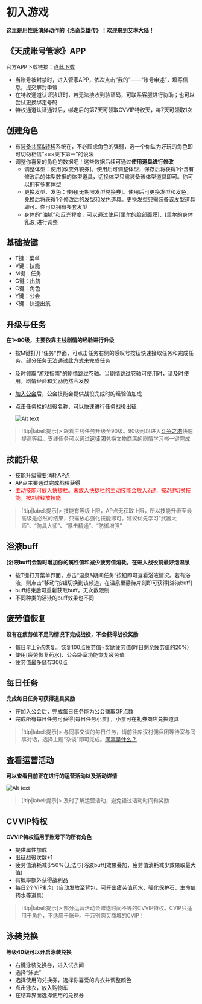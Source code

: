 # 初入游戏   <!-- {docsify-ignore-all} -->
**这里是<span title="这才不是心里话呢(￢︿̫̿￢☆)" class="heimu">用性感演绎动作的</span>《洛奇英雄传》！欢迎来到艾琳大陆！**

## 《天成账号管家》APP
官方APP下载链接：[点此下载](https://my.tiancity.com/download)
-   当账号被封禁时，进入管家APP，依次点击“我的”——“账号申述”，填写信息，提交解封申诉
-   在特权通道认证验证时，若无法接收到验证码，可联系客服进行协助；也可以尝试更换绑定号码
-   特权通道认证通过后，绑定后的第7天可领取CVVIP特权天，每7天可领取1次

## 创建角色
-   有[装备共享&转移](share/)系统在，不必顾虑角色的强弱，选一个你认为好玩的角色即可<span title="别听吧友吹嘘" class="heimu">切勿相信“×××天下第一”的说法</span>
-   调整你喜爱的角色的数据吧！这些数据后续可通过**使用道具进行修改**
    -  调整体型：使用[改变外貌券]。使用后可调整体型，保存后将获得1个含有修改后的体型数据的体型道具，切换体型只需装备该体型道具即可。你可以拥有多套体型
    -  更换发型、发色：使用[无期限发型兑换券]。使用后可更换发型和发色，兑换后将获得1个修改后的发型和发色道具。更换发型只需装备该发型道具即可。你可以拥有多套发型
    -  身体的“油腻”和反光程度，可以通过使用[里尔的脸部面膜]、[里尔的身体乳液]进行调整

## 基础按键
- T键：菜单
- V键：技能
- M键：任务
- G键：出航
- C键：角色
- Y键：公会
- K键：快速出航


## 升级与任务
**在1~90级，主要依靠主线剧情的经验进行升级**
-   按M键打开“任务”界面，可点击任务右侧的感叹号按钮快速接取任务和完成任务。部分任务无法通过此方式来完成任务
-   及时领取“游戏指南”的剧情跳过卷轴。当剧情跳过卷轴可使用时，请及时使用，剧情经验和奖励仍然会发放
-   [加入公会](level1-3/)后，公会技能会提供战役完成时的经验值加成
-   点击任务栏的战役名称，可以快速进行任务战役出征

    ![Alt text](/image/image.png)

> [!tip|label:提示]> 跟着主线任务升级至90级。90级可以进入[斗争之塔](exptower/)快速提高等级。支线任务可以通过[远征团](team/)兑换文物商店的剧情学习书一键完成


## 技能升级
-   技能升级需要消耗AP点
-   AP点主要通过完成战役获得
-   <div style='color: red'>主动技能可放入快捷栏。未放入快捷栏的主动技能会放入Z键，按Z键切换技能，按X键释放技能</div>

> [!tip|label:提示]> 技能有等级上限，AP点无获取上限，所以技能升级至最高级是必然的结果，只需放心强化技能即可。建议优先学习“武器大师”、“防具大师”、“暴击精通”、“防御增强”


##  浴液buff
**[浴液buff]会暂时增加你的属性值和减少疲劳值消耗。在进入战役前最好泡温泉**
- 按T键打开菜单界面，点击“温泉&期间任务”按钮即可查看浴液情况。若有浴液，则点击“移动”按钮切换到该频道，在温泉里静待片刻即可获得[浴液buff]
- buff结束后可重新获取buff，无次数限制
- 不同种类的浴液的buff效果也不同

##  疲劳值恢复
**没有在疲劳值不足的情况下完成战役，不会获得战役奖励**
- 每日早上9点恢复。恢复100点疲劳值+奖励疲劳值(昨日剩余疲劳值的20%)
- 使用[疲劳恢复药水]、公会卧室功能恢复疲劳值
- 疲劳值最多储存300点

##  每日任务
**完成每日任务可获得道具奖励**
-   在加入公会后，完成每日任务能为公会赚取GP点数
-   完成所有每日任务可获得[每日任务小票] ，小票可在礼券商店兑换道具

> [!tip|label:提示]> 与同事交谈的每日任务，请前往库汉村佣兵团等待室与同事对话，选择主题“杂谈”即可完成。[同事是什么？](friendship/)


## 查看运营活动
**可以查看目前正在进行的运营活动以及活动详情**

![Alt text](/image/image-2.png ':size=40%')

> [!tip|label:提示]> 及时了解运营活动，避免错过活动时间和奖励

##  CVVIP特权
**CVVIP特权适用于账号下的所有角色**
- 提供属性加成
- 出征战役次数+1
- 疲劳值消耗减少50%(无法与[浴液buff]效果叠加，疲劳值消耗减少效果取最大值)
- 有概率额外获得战利品
- 每日2个VIP礼包（自动发放至背包，可开出疲劳值药水、强化保护石、生命值药水等道具）

> [!tip|label:提示]> 部分运营活动会赠送时间不等的CVVIP特权。CVIP只适用于角色，不适用于账号。<span title="这才不是心里话呢(￢︿̫̿￢☆)" class="heimu">千万别购买商城的CVIP！</span>

## 泳装兑换
**等级40级可以开启泳装兑换**

-    右键泳装兑换券，进入试衣间
-   选择“泳衣”
-   选择使用的兑换券，选择你喜爱的内衣并调整颜色
-   点击泳衣，放入购物车
-   在结算界面选择使用的兑换券



<div id="dplayer1"  style="width: 80%; aspect-ratio: 16/9;"></div>
<script>const dp = new DPlayer({
    container: document.getElementById('dplayer1'),
    video: {
        url: 'https://gcore.jsdelivr.net/gh/826990071/media/source/level1-2.mp4',
        autoplay: false,
        preload: 'none',
        volume: 0.4,
    },
}); 
</script>
